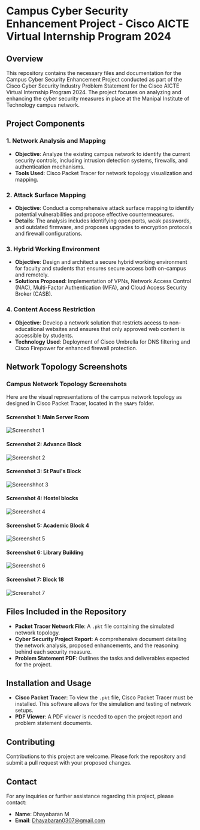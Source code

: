 # Campus Cyber Security Enhancement Project - Cisco AICTE Virtual Internship Program 2024

## Overview

This repository contains the necessary files and documentation for the Campus Cyber Security Enhancement Project conducted as part of the Cisco Cyber Security Industry Problem Statement for the Cisco AICTE Virtual Internship Program 2024. The project focuses on analyzing and enhancing the cyber security measures in place at the Manipal Institute of Technology campus network.

## Project Components

### 1. Network Analysis and Mapping

- **Objective**: Analyze the existing campus network to identify the current security controls, including intrusion detection systems, firewalls, and authentication mechanisms.
- **Tools Used**: Cisco Packet Tracer for network topology visualization and mapping.

### 2. Attack Surface Mapping

- **Objective**: Conduct a comprehensive attack surface mapping to identify potential vulnerabilities and propose effective countermeasures.
- **Details**: The analysis includes identifying open ports, weak passwords, and outdated firmware, and proposes upgrades to encryption protocols and firewall configurations.

### 3. Hybrid Working Environment

- **Objective**: Design and architect a secure hybrid working environment for faculty and students that ensures secure access both on-campus and remotely.
- **Solutions Proposed**: Implementation of VPNs, Network Access Control (NAC), Multi-Factor Authentication (MFA), and Cloud Access Security Broker (CASB).

### 4. Content Access Restriction

- **Objective**: Develop a network solution that restricts access to non-educational websites and ensures that only approved web content is accessible by students.
- **Technology Used**: Deployment of Cisco Umbrella for DNS filtering and Cisco Firepower for enhanced firewall protection.

## Network Topology Screenshots

### Campus Network Topology Screenshots

Here are the visual representations of the campus network topology as designed in Cisco Packet Tracer, located in the `SNAPS` folder.

#### Screenshot 1: Main Server Room

![Screenshot 1](https://github.com/user-attachments/assets/b253ee7f-6a99-459c-81c9-78c3f2d1f717)

#### Screenshot 2: Advance Block

![Screenshot 2](https://github.com/user-attachments/assets/c35d8688-1a7d-463f-93c7-7b26c213e714)

#### Screenshot 3: St Paul's Block

![Screenshhot 3](https://github.com/user-attachments/assets/f363e82e-e05e-4da4-866c-b5c082cea524)

#### Screenshot 4: Hostel blocks

![Screenshot 4](https://github.com/user-attachments/assets/1d5edd7a-a47a-4770-8dd2-f68987464589)

#### Screenshot 5: Academic Block 4

![Screenshot 5](https://github.com/user-attachments/assets/d92fc939-5a15-4bae-8fa7-c07ecc2473dc)

#### Screenshot 6: Library Building

![Screenshot 6](https://github.com/user-attachments/assets/a01ec4f5-1231-42fc-8b9d-077954dfc788)

#### Screenshot 7: Block 18

![Screenshot 7](https://github.com/user-attachments/assets/5a8f0278-a3a6-4da6-ba69-ce390e3058db)

## Files Included in the Repository

- **Packet Tracer Network File**: A `.pkt` file containing the simulated network topology.
- **Cyber Security Project Report**: A comprehensive document detailing the network analysis, proposed enhancements, and the reasoning behind each security measure.
- **Problem Statement PDF**: Outlines the tasks and deliverables expected for the project.

## Installation and Usage

- **Cisco Packet Tracer**: To view the `.pkt` file, Cisco Packet Tracer must be installed. This software allows for the simulation and testing of network setups.
- **PDF Viewer**: A PDF viewer is needed to open the project report and problem statement documents.

## Contributing

Contributions to this project are welcome. Please fork the repository and submit a pull request with your proposed changes.

## Contact

For any inquiries or further assistance regarding this project, please contact:

- **Name**: Dhayabaran M
- **Email**: [Dhayabaran0307@gmail.com](mailto:dhayabaran0307@gmail.com)

